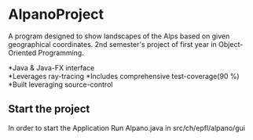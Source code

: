 # AlpanoProject
A program designed to show landscapes of the Alps based on given geographical coordinates. 2nd semester's project of first year in Object-Oriented Programming.

*Java & Java-FX interface  
*Leverages ray-tracing 
*Includes comprehensive test-coverage(90 %)
*Built leveraging source-control

## Start the project
In order to start the Application
Run Alpano.java in src/ch/epfl/alpano/gui
